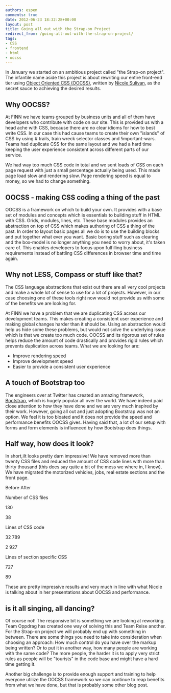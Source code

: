```yaml
---
authors: espen
comments: true
date: 2012-06-23 18:32:28+00:00
layout: post
title: Going all out with the Strap-on Project
redirect_from: /going-all-out-with-the-strap-on-project/
tags:
- CSS
- frontend
- html
- oocss
---
```


In January we started on an ambitious project called "the Strap-on project". The infantile name aside this project is about rewriting our entire front-end tier using [Object Oriented CSS (OOCSS)](http://oocss.org/), written by [Nicole Sulivan](http://www.stubbornella.org/), as the secret sauce to achieving the desired results.

## Why OOCSS?

At FINN we have teams grouped by business units and all of them have developers who contribute with code on our site. This is provided us with a head ache with CSS, because there are no clear idioms for how to best write CSS. In our case this had cause teams to create their own "islands" of CSS by using # trails, train wreck selector classes and !important-wars. Teams had duplicate CSS for the same layout and we had a hard time keeping the user experience consistent across different parts of our service.

We had way too much CSS code in total and we sent loads of CSS on each page request with just a small percentage actually being used. This made page load slow and rendering slow. Page rendering speed is equal to money, so we had to change something.

## OOCSS - making CSS coding a thing of the past

OOCSS is a framework on which to build your own. It provides with a base set of modules and concepts which is essentials to building stuff in HTML with CSS. Grids, modules, lines, etc. These base modules provides an abstraction on top of CSS which makes authoring of CSS a thing of the past. In order to layout basic pages all we do is to use the building blocks and put together what ever you want. Basic boring stuff such as clearing and the box-model is no longer anything you need to worry about, it's taken care of. This enables developers to focus upon fulfilling business requirements instead of battling CSS differences in browser time and time again.

## Why not LESS, Compass or stuff like that?

The CSS language abstractions that exist out there are all very cool projects and make a whole lot of sense to use for a lot of projects. However, in our case choosing one of these tools right now would not provide us with some of the benefits we are looking for.

At FINN we have a problem that we are duplicating CSS across our development teams. This makes creating a consistent user experience and making global changes harder than it should be. Using an abstraction would help us hide some these problems, but would not solve the underlying issue which is that we create too much code. OOCSS and its rigorous set of rules helps reduce the amount of code drastically and provides rigid rules which prevents duplication across teams. What we are looking for are:

- Improve rendering speed
- Improve development speed
- Easier to provide a consistent user experience

## A touch of Bootstrap too

The engineers over at Twitter has created an amazing framework, [Bootstrap](http://twitter.github.com/bootstrap/), which is hugely popular all over the world. We have indeed paid close attention to how they have done and we are very much inspired by their work. However, going all out and just adopting Bootstrap was not an option. We feel it is too bloated and it does not provide the speed and performance benefits OOCSS gives.
Having said that, a lot of our setup with forms and form elements is influenced by how Bootstrap does things.

## Half way, how does it look?

In short,iIt looks pretty darn impressive! We have removed more than twenty CSS files and reduced the amount of CSS code lines with more than thirty thousand (this does say quite a bit of the mess we where in, I know). We have migrated the motorized vehicles, jobs, real estate sections and the front page.

Before
After

Number of CSS files

130

38

Lines of CSS code


32 789


2 927

Lines of section specific CSS

727

89

These are pretty impressive results and very much in line with what Nicole is talking about in her presentations about OOCSS and performance.

## is it all singing, all dancing?

Of course not! The responsive bit is something we are looking at reworking. Team Oppdrag has created one way of solving this and Team Reise another. For the Strap-on project we will probably end up with something in between. There are some things you need to take into consideration when choosing an approach:
How much control do you have over the markup being written? Or to put it in another way, how many people are working with the same code? The more people, the harder it is to apply very strict rules as people will be "tourists" in the code base and might have a hard time getting it.

Another big challenge is to provide enough support and training to help everyone utilize the OOCSS framework so we can continue to reap benefits from what we have done, but that is probably some other blog post.